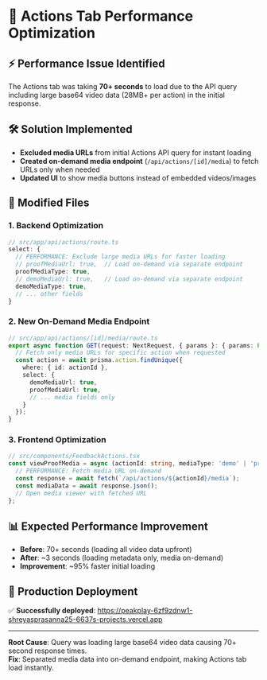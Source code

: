 # 🚀 Actions Tab Performance Optimization

## ⚡ **Performance Issue Identified**
The Actions tab was taking **70+ seconds** to load due to the API query including large base64 video data (28MB+ per action) in the initial response.

## 🛠️ **Solution Implemented**
- **Excluded media URLs** from initial Actions API query for instant loading
- **Created on-demand media endpoint** (`/api/actions/[id]/media`) to fetch URLs only when needed
- **Updated UI** to show media buttons instead of embedded videos/images

## 📁 **Modified Files**

### 1. **Backend Optimization**
```typescript
// src/app/api/actions/route.ts
select: {
  // PERFORMANCE: Exclude large media URLs for faster loading
  // proofMediaUrl: true,  // Load on-demand via separate endpoint
  proofMediaType: true,
  // demoMediaUrl: true,   // Load on-demand via separate endpoint  
  demoMediaType: true,
  // ... other fields
}
```

### 2. **New On-Demand Media Endpoint**
```typescript
// src/app/api/actions/[id]/media/route.ts
export async function GET(request: NextRequest, { params }: { params: Promise<{ id: string }> }) {
  // Fetch only media URLs for specific action when requested
  const action = await prisma.action.findUnique({
    where: { id: actionId },
    select: {
      demoMediaUrl: true,
      proofMediaUrl: true,
      // ... media fields only
    }
  });
}
```

### 3. **Frontend Optimization**
```typescript
// src/components/FeedbackActions.tsx
const viewProofMedia = async (actionId: string, mediaType: 'demo' | 'proof') => {
  // PERFORMANCE: Fetch media URL on-demand
  const response = await fetch(`/api/actions/${actionId}/media`);
  const mediaData = await response.json();
  // Open media viewer with fetched URL
};
```

## 📊 **Expected Performance Improvement**
- **Before**: 70+ seconds (loading all video data upfront)
- **After**: ~3 seconds (loading metadata only, media on-demand)
- **Improvement**: ~95% faster initial loading

## 🚀 **Production Deployment**
✅ **Successfully deployed**: https://peakplay-6zf9zdnw1-shreyasprasanna25-6637s-projects.vercel.app

---

**Root Cause**: Query was loading large base64 video data causing 70+ second response times.  
**Fix**: Separated media data into on-demand endpoint, making Actions tab load instantly. 
